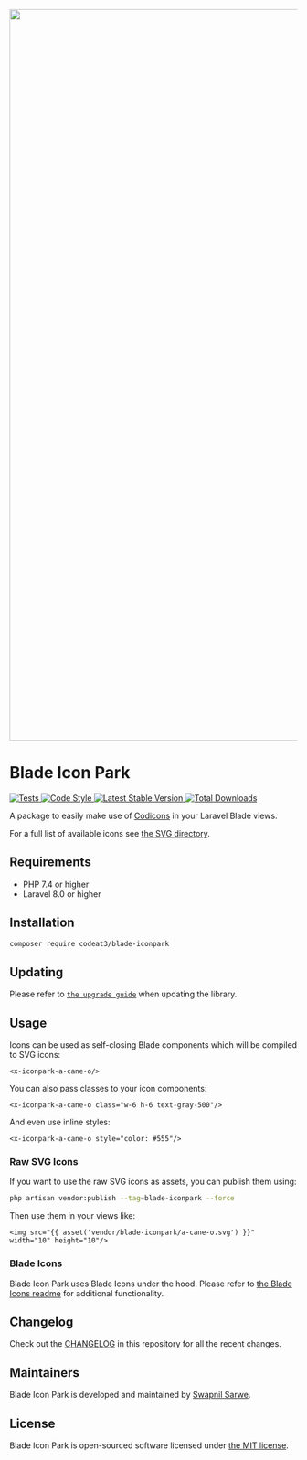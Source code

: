 <p align="center">
    <img src="https://banners.beyondco.de/Blade%20Icon%20Park.png?theme=light&packageManager=composer+require&packageName=codeat3%2Fblade-iconpark&pattern=architect&style=style_1&description=A+package+to+use+Icon+Park+in+your+Laravel+Blade+views&md=1&showWatermark=1&fontSize=100px&images=https%3A%2F%2Flaravel.com%2Fimg%2Flogomark.min.svg" width="1280" title="Social Card Blade Icon Park">
</p>

# Blade Icon Park

<a href="https://github.com/codeat3/blade-iconpark/actions?query=workflow%3ATests">
    <img src="https://github.com/codeat3/blade-iconpark/workflows/Tests/badge.svg" alt="Tests">
</a>
<a href="https://github.styleci.io/repos/258753939">
    <img src="https://github.styleci.io/repos/258753939/shield?style=flat" alt="Code Style">
</a>
<a href="https://packagist.org/packages/codeat3/blade-iconpark">
    <img src="https://img.shields.io/packagist/v/codeat3/blade-iconpark" alt="Latest Stable Version">
</a>
<a href="https://packagist.org/packages/codeat3/blade-iconpark">
    <img src="https://img.shields.io/packagist/dt/codeat3/blade-iconpark" alt="Total Downloads">
</a>

A package to easily make use of [Codicons](https://github.com/file-icons/icons) in your Laravel Blade views.

For a full list of available icons see [the SVG directory](resources/svg).

## Requirements

- PHP 7.4 or higher
- Laravel 8.0 or higher

## Installation

```bash
composer require codeat3/blade-iconpark
```

## Updating

Please refer to [`the upgrade guide`](UPGRADE.md) when updating the library.

## Usage

Icons can be used as self-closing Blade components which will be compiled to SVG icons:

```blade
<x-iconpark-a-cane-o/>
```

You can also pass classes to your icon components:

```blade
<x-iconpark-a-cane-o class="w-6 h-6 text-gray-500"/>
```

And even use inline styles:

```blade
<x-iconpark-a-cane-o style="color: #555"/>
```

### Raw SVG Icons

If you want to use the raw SVG icons as assets, you can publish them using:

```bash
php artisan vendor:publish --tag=blade-iconpark --force
```

Then use them in your views like:

```blade
<img src="{{ asset('vendor/blade-iconpark/a-cane-o.svg') }}" width="10" height="10"/>
```

### Blade Icons

Blade Icon Park uses Blade Icons under the hood. Please refer to [the Blade Icons readme](https://github.com/blade-ui-kit/blade-icons) for additional functionality.

## Changelog

Check out the [CHANGELOG](CHANGELOG.md) in this repository for all the recent changes.

## Maintainers

Blade Icon Park is developed and maintained by [Swapnil Sarwe](https://swapnilsarwe.com).

## License

Blade Icon Park is open-sourced software licensed under [the MIT license](LICENSE.md).
